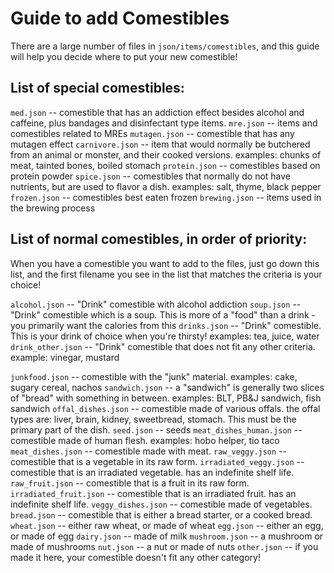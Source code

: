 # Guide to add Comestibles

There are a large number of files in `json/items/comestibles`, and this guide will help you decide where to put your new comestible!

## List of special comestibles:
`med.json` -- comestible that has an addiction effect besides alcohol and caffeine, plus bandages and disinfectant type items.
`mre.json` -- items and comestibles related to MREs
`mutagen.json` -- comestible that has any mutagen effect
`carnivore.json` -- item that would normally be butchered from an animal or monster, and their cooked versions. examples: chunks of meat, tainted bones, boiled stomach
`protein.json` -- comestibles based on protein powder
`spice.json` -- comestibles that normally do not have nutrients, but are used to flavor a dish. examples: salt, thyme, black pepper
`frozen.json` -- comestibles best eaten frozen
`brewing.json` -- items used in the brewing process

## List of normal comestibles, in order of priority:
When you have a comestible you want to add to the files, just go down this list, and the first filename you see in the list that matches the criteria is your choice!

`alcohol.json` -- "Drink" comestible with alcohol addiction
`soup.json` -- "Drink" comestible which is a soup. This is more of a "food" than a drink - you primarily want the calories from this
`drinks.json` -- "Drink" comestible. This is your drink of choice when you're thirsty! examples: tea, juice, water
`drink_other.json` -- "Drink" comestible that does not fit any other criteria. example: vinegar, mustard

`junkfood.json` -- comestible with the "junk" material. examples: cake, sugary cereal, nachos
`sandwich.json` -- a "sandwich" is generally two slices of "bread" with something in between. examples: BLT, PB&J sandwich, fish sandwich
`offal_dishes.json` -- comestible made of various offals. the offal types are: liver, brain, kidney, sweetbread, stomach. This must be the primary part of the dish.
`seed.json` -- seeds
`meat_dishes_human.json` -- comestible made of human flesh. examples: hobo helper, tio taco
`meat_dishes.json` -- comestible made with meat.
`raw_veggy.json` -- comestible that is a vegetable in its raw form.
`irradiated_veggy.json` -- comestible that is an irradiated vegetable. has an indefinite shelf life.
`raw_fruit.json` -- comestible that is a fruit in its raw form.
`irradiated_fruit.json` -- comestible that is an irradiated fruit. has an indefinite shelf life.
`veggy_dishes.json` -- comestible made of vegetables.
`bread.json` -- comestible that is either a bread starter, or a cooked bread.
`wheat.json` -- either raw wheat, or made of wheat
`egg.json` -- either an egg, or made of egg
`dairy.json` -- made of milk
`mushroom.json` -- a mushroom or made of mushrooms
`nut.json` -- a nut or made of nuts
`other.json` -- if you made it here, your comestible doesn't fit any other category!